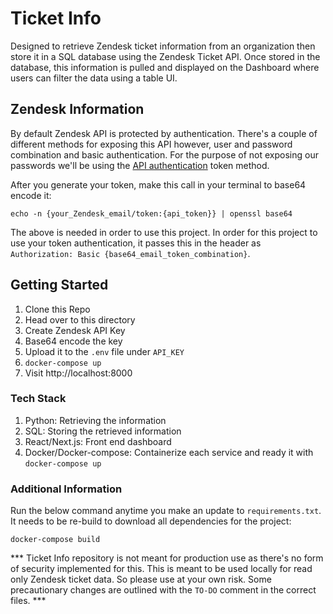 # Ticket Info

Designed to retrieve Zendesk ticket information from an organization then store it in a SQL database using the Zendesk Ticket API. Once stored in the database, this information is pulled and displayed on the Dashboard where users can filter the data using a table UI.

## Zendesk Information

By default Zendesk API is protected by authentication. There's a couple of different methods for exposing this API however, user and password combination and basic authentication. For the purpose of not exposing our passwords we'll be using the [API authentication](https://support.zendesk.com/hc/en-us/articles/4408889192858-Generating-a-new-API-token) token method.

After you generate your token, make this call in your terminal to base64 encode it:

```
echo -n {your_Zendesk_email/token:{api_token}} | openssl base64
```

The above is needed in order to use this project. In order for this project to use your token authentication, it passes this in the header as `Authorization: Basic {base64_email_token_combination}`.

## Getting Started

1. Clone this Repo
2. Head over to this directory
3. Create Zendesk API Key
4. Base64 encode the key
5. Upload it to the `.env` file under `API_KEY`
6. `docker-compose up`
7. Visit http://localhost:8000

### Tech Stack

1. Python: Retrieving the information
2. SQL: Storing the retrieved information
3. React/Next.js: Front end dashboard
4. Docker/Docker-compose: Containerize each service and ready it with `docker-compose up`

### Additional Information

Run the below command anytime you make an update to `requirements.txt`. It needs to be re-build to download all dependencies for the project:

```
docker-compose build
```

*** Ticket Info repository is not meant for production use as there's no form of security implemented for this. This is meant to be used locally for read only Zendesk ticket data. So please use at your own risk. Some precautionary changes are outlined with the `TO-DO` comment in the correct files. ***